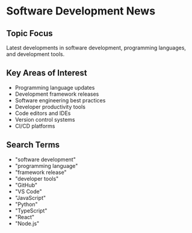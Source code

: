 # Software Development News

## Topic Focus
Latest developments in software development, programming languages, and development tools.

## Key Areas of Interest
- Programming language updates
- Development framework releases
- Software engineering best practices
- Developer productivity tools
- Code editors and IDEs
- Version control systems
- CI/CD platforms

## Search Terms
- "software development"
- "programming language"
- "framework release"
- "developer tools"
- "GitHub"
- "VS Code"
- "JavaScript"
- "Python"
- "TypeScript"
- "React"
- "Node.js"